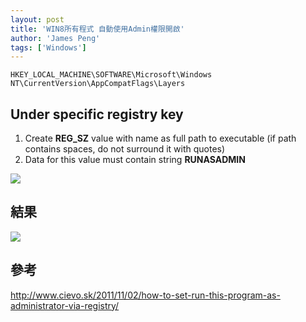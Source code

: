 ```yaml
---
layout: post
title: 'WIN8所有程式 自動使用Admin權限開啟'
author: 'James Peng'
tags: ['Windows']
---
```


~~~text
HKEY_LOCAL_MACHINE\SOFTWARE\Microsoft\Windows NT\CurrentVersion\AppCompatFlags\Layers
~~~   

## Under specific registry key ##

1. Create **REG_SZ** value with name as full path to executable (if path contains spaces, do not surround it with quotes)
2. Data for this value must contain string **RUNASADMIN**

![](http://i.imgur.com/qtbmogb.png)

## 結果 ##

![](http://i.imgur.com/gWANpky.png)

## 參考 ##
http://www.cievo.sk/2011/11/02/how-to-set-run-this-program-as-administrator-via-registry/

  


